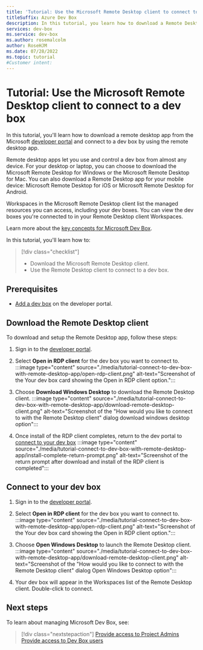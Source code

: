```yaml
---
title: 'Tutorial: Use the Microsoft Remote Desktop client to connect to a dev box'
titleSuffix: Azure Dev Box
description: In this tutorial, you learn how to download a Remote Desktop client and connect to a dev box. 
services: dev-box
ms.service: dev-box
ms.author: rosemalcolm
author: RoseHJM
ms.date: 07/28/2022
ms.topic: tutorial
#Customer intent: 
---
```


# Tutorial: Use the Microsoft Remote Desktop client to connect to a dev box

In this tutorial, you'll learn how to download a remote desktop app from the Microsoft [developer portal](https://aka.ms/developerportal) and connect to a dev box by using the remote desktop app.

Remote desktop apps let you use and control a dev box from almost any device. For your desktop or laptop, you can choose to download the Microsoft Remote Desktop for Windows or the Microsoft Remote Desktop for Mac. You can also download a Remote Desktop app for your mobile device: Microsoft Remote Desktop for iOS or Microsoft Remote Desktop for Android.

Workspaces in the Microsoft Remote Desktop client list the managed resources you can access, including your dev boxes. You can view the dev boxes you're connected to in your Remote Desktop client Workspaces.

Learn more about the [key concepts for Microsoft Dev Box](./concept-dev-box-concepts.md).

In this tutorial, you'll learn how to:

> [!div class="checklist"]
> * Download the Microsoft Remote Desktop client.
> * Use the Remote Desktop client to connect to a dev box.

## Prerequisites

- [Add a dev box](./quickstart-create-dev-box.md#create-a-dev-box) on the developer portal.

## Download the Remote Desktop client

To download and setup the Remote Desktop app, follow these steps:

1. Sign in to the [developer portal](https://aka.ms/developerportal).

1. Select **Open in RDP client** for the dev box you want to connect to.
   :::image type="content" source="./media/tutorial-connect-to-dev-box-with-remote-desktop-app/open-rdp-client.png" alt-text="Screenshot of the Your dev box card showing the Open in RDP client option.":::

1. Choose **Download Windows Desktop** to download the Remote Desktop client.
   :::image type="content" source="./media/tutorial-connect-to-dev-box-with-remote-desktop-app/download-remote-desktop-client.png" alt-text="Screenshot of the "How would you like to connect to with the Remote Desktop client" dialog download windows desktop option":::

1. Once install of the RDP client completes, return to the dev portal to [connect to your dev box](#connect-to-your-dev-box)
   :::image type="content" source="./media/tutorial-connect-to-dev-box-with-remote-desktop-app/install-complete-return-prompt.png" alt-text="Screenshot of the return prompt after download and install of the RDP client is completed":::

## Connect to your dev box

1. Sign in to the [developer portal](https://aka.ms/developerportal).

1. Select **Open in RDP client** for the dev box you want to connect to.
   :::image type="content" source="./media/tutorial-connect-to-dev-box-with-remote-desktop-app/open-rdp-client.png" alt-text="Screenshot of the Your dev box card showing the Open in RDP client option.":::

1. Choose **Open Windows Desktop** to launch the Remote Desktop client.
   :::image type="content" source="./media/tutorial-connect-to-dev-box-with-remote-desktop-app/download-remote-desktop-client.png" alt-text="Screenshot of the "How would you like to connect to with the Remote Desktop client" dialog Open Windows Desktop option":::

1. Your dev box will appear in the Workspaces list of the Remote Desktop client. Double-click to connect.

## Next steps
To learn about managing Microsoft Dev Box, see:

> [!div class="nextstepaction"]
> [Provide access to Project Admins](./how-to-project-admin.md)
> [Provide access to Dev Box users](./how-to-dev-box-user.md)